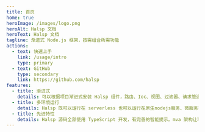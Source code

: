 ```yaml
---
title: 首页
home: true
heroImage: /images/logo.png
heroAlt: Halsp 文档
heroText: Halsp 文档
tagline: 渐进式 Node.js 框架，按需组合所需功能
actions:
  - text: 快速上手
    link: /usage/intro
    type: primary
  - text: GitHub
    type: secondary
    link: https://github.com/halsp
features:
  - title: 渐进式
    details: 可以根据项目渐进式安装 Halsp 组件，路由、Ioc、视图、过滤器、请求管道等等。由于核心思想是中间件管道和依赖注入，因此 Halsp 的扩展性更强，你可以按需增加更多其他功能。
  - title: 多环境运行
    details: Halsp 既可以运行在 serverless 也可以运行在原生nodejs服务、微服务等场景。Halsp 原生支持 serverless，作为云函数比其他nodejs框架速度更快。
  - title: 先进特性
    details: Halsp 源码全部使用 TypeScript 开发，有完善的智能提示。mva 架构让项目各模块耦合度更低。可选的装饰器功能让接口设计更加简单。
---
```

